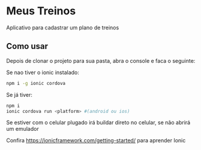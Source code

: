 # Meus Treinos

Aplicativo para cadastrar um plano de treinos

## Como usar

Depois de clonar o projeto para sua pasta, abra o console e faca o seguinte:

Se nao tiver o ionic instalado:
```bash
npm i -g ionic cordova
```

Se já tiver:
```bash
npm i
ionic cordova run <platform> #(android ou ios)
```

Se estiver com o celular plugado irá buildar direto no celular, se não abrirá um emulador

Confira https://ionicframework.com/getting-started/ para aprender Ionic 
